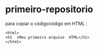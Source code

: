 # primeiro-repositorio

para copiar o códigocódigo em HTML :
```
<html>
<h1  >Meu primeiro arquivo  HTML</h1>
</html>
